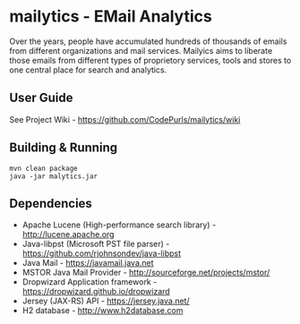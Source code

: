 mailytics - EMail Analytics
=========

Over the years, people have accumulated hundreds of thousands of emails from different organizations and mail services.
Mailyics aims to liberate those emails from different types of proprietory services, tools and stores to one central place for search and analytics.



User Guide
----------
See Project Wiki - https://github.com/CodePurls/mailytics/wiki

Building & Running
--------
    mvn clean package
    java -jar malytics.jar

Dependencies
------------
- Apache Lucene (High-performance search library) - http://lucene.apache.org
- Java-libpst (Microsoft PST file parser) - https://github.com/rjohnsondev/java-libpst
- Java Mail - https://javamail.java.net
- MSTOR Java Mail Provider - http://sourceforge.net/projects/mstor/
- Dropwizard Application framework - https://dropwizard.github.io/dropwizard
- Jersey (JAX-RS) API - https://jersey.java.net/
- H2 database - http://www.h2database.com
